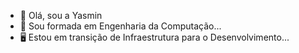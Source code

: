 - 👋 Olá, sou a Yasmin
- 📕 Sou formada em Engenharia da Computação...
- 🖥️ Estou em transição de Infraestrutura para o Desenvolvimento...



<!---
yasmince/yasmince is a ✨ special ✨ repository because its `README.md` (this file) appears on your GitHub profile.
You can click the Preview link to take a look at your changes.
--->
